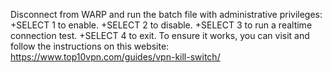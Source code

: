 Disconnect from WARP and run the batch file with administrative privileges: 
 +SELECT 1 to enable.
 +SELECT 2 to disable.
 +SELECT 3 to run a realtime connection test.
 +SELECT 4 to exit.
To ensure it works, you can visit and follow the instructions on this website:
https://www.top10vpn.com/guides/vpn-kill-switch/
